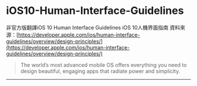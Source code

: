 # iOS10-Human-Interface-Guidelines

非官方版翻譯iOS 10 Human Interface Guidelines  iOS 10人機界面指南 
資料來源：[https://developer.apple.com/ios/human-interface-guidelines/overview/design-principles/](https://developer.apple.com/ios/human-interface-guidelines/overview/design-principles/)

> The world’s most advanced mobile OS offers everything you need to design beautiful, engaging apps that radiate power and simplicity.

---


